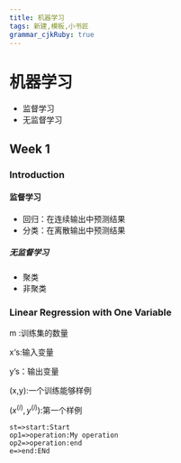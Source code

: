 ```yaml
---
title: 机器学习
tags: 新建,模板,小书匠
grammar_cjkRuby: true
---
```



# 机器学习
- 监督学习 
- 无监督学习

## Week 1

### Introduction

#### 监督学习
- 回归：在连续输出中预测结果
- 分类：在离散输出中预测结果

##### 无监督学习
- 聚类
- 非聚类

### Linear Regression with One Variable
m :训练集的数量

x‘s:输入变量

y’s：输出变量

(x,y):一个训练能够样例

$(x^{(i)},y^{(i)})$:第一个样例

```flow
st=>start:Start
op1=>operation:My operation
op2=>operation:end
e=>end:ENd
```




